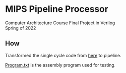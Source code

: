 # MIPS Pipeline Processor  

Computer Architecture Course Final Project in Verilog  
Spring of 2022
  
## How

Transformed the single cycle code from [here](https://github.com/parsanoori/ca-project-mips) to pipeline.

[Program.txt](https://github.com/MeysamBavi/arch-project/blob/main/program.txt) is the assembly program used for testing.
